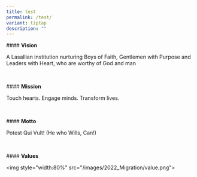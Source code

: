 ```yaml
---
title: test
permalink: /test/
variant: tiptap
description: ""
---
```

<p>#### <strong>Vision</strong>
</p>
<p>A Lasallian institution nurturing Boys of Faith, Gentlemen with Purpose
and Leaders with Heart, who are worthy of God and man</p>
<p>&nbsp;</p>
<p>#### <strong>Mission</strong>
</p>
<p>Touch hearts. Engage minds. Transform lives.</p>
<p>&nbsp;</p>
<p>#### <strong>Motto</strong>
</p>
<p>Potest Qui Vult! (He who Wills, Can!)</p>
<p>&nbsp;</p>
<p>#### <strong>Values</strong>
</p>
<p>&lt;img style="width:80%" src="/images/2022_Migration/value.png"&gt;</p>